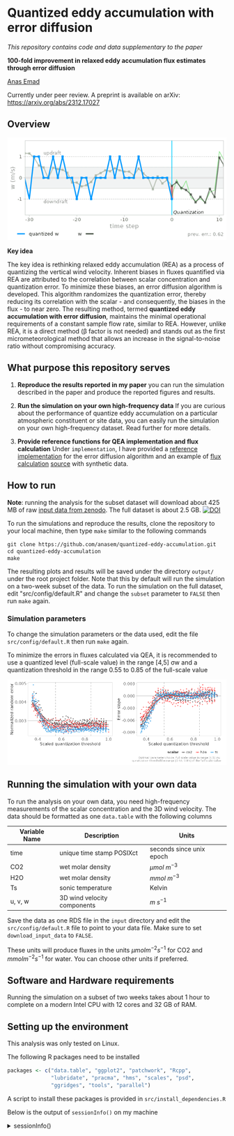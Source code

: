 # Quantized eddy accumulation with error diffusion

*This repository contains code and data supplementary to the paper*

**100-fold improvement in relaxed eddy accumulation flux estimates through error diffusion**

[Anas Emad](https://orcid.org/0000-0002-0141-5262)
  
Currently under peer review. A preprint is available on arXiv: 
https://arxiv.org/abs/2312.17027

## Overview

<p align="center">
  <img src="img/QEA.gif" alt="GIF animation of vertical wind velocity
  quantization and error diffusion">
</p>

**Key idea**


The key idea is rethinking relaxed eddy accumulation (REA) as a process of
quantizing the vertical wind velocity. Inherent biases in fluxes quantified via
REA are attributed to the correlation between scalar concentration and
quantization error. To minimize these biases, an error diffusion algorithm is
developed. This algorithm randomizes the quantization error, thereby reducing
its correlation with the scalar - and consequently, the biases in the flux - to
near zero. The resulting method, termed **quantized eddy accumulation with error
diffusion**, maintains the minimal operational requirements of a constant sample
flow rate, similar to REA. However, unlike REA, it is a direct method (β factor
is not needed) and stands out as the first micrometeorological method that
allows an increase in the signal-to-noise ratio
without compromising accuracy.



## What purpose this repository serves

1. **Reproduce the results reported in my paper**
you can run the simulation described in the paper and produce the reported
figures and results.

2. **Run the simulation on your own high-frequency data**
If you are curious about the performance of quantize eddy accumulation on a
particular atmospheric constituent or site data, you can easily run the
simulation on your own high-frequency dataset.
Read further for more details.

3. **Provide reference functions for QEA implementation and flux calculation**
Under `implementation`, I have provided a [reference implementation](implementation/reference-implementation.R) for the error
diffusion algorithm and an example of [flux calculation](implementation/flux-calculation.pdf) [source](implementation/flux-calculation.rmd) with synthetic data.


## How to run

**Note**: running the analysis for the subset dataset will download about 425 MB of raw [input data from zenodo](https://doi.org/10.5281/zenodo.11108797). The full dataset is about 2.5 GB.
[![DOI](https://zenodo.org/badge/DOI/10.5281/zenodo.11108797.svg)](https://doi.org/10.5281/zenodo.11108797)



To run the simulations and reproduce the results, clone the repository to your
local machine, then type `make` similar to the following commands


```
git clone https://github.com/anasem/quantized-eddy-accumulation.git
cd quantized-eddy-accumulation
make
```

The resulting plots and results will be saved under the directory `output/`
under the root project folder.
Note that this by default will run the simulation on a two-week subset of the
data. To run the simulation on the full dataset, edit "src/config/default.R" and
change the `subset` parameter to `FALSE` then run `make` again.

### Simulation parameters 

To change the simulation parameters or the data used, edit the file
`src/config/default.R` then run `make` again. 

To minimize the errors in fluxes calculated via QEA, it is recommended to use
a quantized level (full-scale value) in the range [4,5] σw and a quantization
threshold in the range 0.55 to 0.85 of the full-scale value

<p align="center">
  <img src="output/figures/recommended-param-choice.png" alt="recommended
  parameters choice">
</p>



## Running the simulation with your own data

To run the analysis on your own data, you need high-frequency measurements of
the scalar concentration and the 3D wind velocity. The data should be formatted
as one `data.table` with the following columns


| Variable Name | Description                 | Units                    |
|---------------|-----------------------------|--------------------------|
| time          | unique time stamp POSIXct   | seconds since unix epoch |
| CO2           | wet molar density           | $\mu mol\ m^{-3}$        |
| H2O           | wet molar density           | $mmol\ m^{-3}$           |
| Ts            | sonic temperature           | Kelvin                   |
| u, v, w       | 3D wind velocity components | $m\ s^{-1}$              |

Save the data as one RDS file in the `input` directory and edit the
`src/config/default.R` file to point to your data file.
Make sure to set `download_input_data` to `FALSE`.

These units will produce fluxes in the units $\mu mol m^{-2} s^{-1}$ for CO2 and
$mmol m^{-2} s^{-1}$ for water. You can choose other units if preferred.

## Software and Hardware requirements

Running the simulation on a subset of two weeks takes about 1 hour to complete
on a modern Intel CPU with 12 cores and 32 GB of RAM.

## Setting up the environment

This analysis was only tested on Linux.

The following R packages need to be installed

```R
packages <- c("data.table", "ggplot2", "patchwork", "Rcpp", 
              "lubridate", "pracma", "hms", "scales", "psd", 
              "ggridges", "tools", "parallel")

```
A script to install these packages is provided in `src/install_dependencies.R`

Below is the output of `sessionInfo()` on my machine

<details>
   <summary>sessionInfo()</summary>

    ```R
    > sessionInfo()
    R version 4.3.3 (2024-02-29)
    Platform: x86_64-pc-linux-gnu (64-bit)
    Running under: Arch Linux

    Matrix products: default
    BLAS:   /usr/lib/libblas.so.3.12.0 
    LAPACK: /usr/lib/liblapack.so.3.12.0

    locale:
     [1] LC_CTYPE=en_US.UTF-8       LC_NUMERIC=C              
     [3] LC_TIME=de_DE.UTF-8        LC_COLLATE=en_US.UTF-8    
     [5] LC_MONETARY=de_DE.UTF-8    LC_MESSAGES=en_US.UTF-8   
     [7] LC_PAPER=de_DE.UTF-8       LC_NAME=C                 
     [9] LC_ADDRESS=C               LC_TELEPHONE=C            
    [11] LC_MEASUREMENT=de_DE.UTF-8 LC_IDENTIFICATION=C       

    time zone: Europe/Berlin
    tzcode source: system (glibc)

    attached base packages:
    [1] parallel  tools     stats     graphics  grDevices utils    
    [7] datasets  methods   base     

    other attached packages:
     [1] ggridges_0.5.6    psd_2.1.1         scales_1.3.0     
     [4] hms_1.1.3         pracma_2.4.4      lubridate_1.9.3  
     [7] Rcpp_1.0.12       patchwork_1.2.0   ggplot2_3.5.0    
    [10] data.table_1.15.0 nvimcom_0.9-163   colorout_1.3-0   

    loaded via a namespace (and not attached):
     [1] vctrs_0.6.5        cli_3.6.2          rlang_1.1.3       
     [4] generics_0.1.3     glue_1.7.0         colorspace_2.1-0  
     [7] fansi_1.0.6        grid_4.3.3         munsell_0.5.0     
    [10] tibble_3.2.1       lifecycle_1.0.4    compiler_4.3.3    
    [13] dplyr_1.1.4        RColorBrewer_1.1-3 timechange_0.3.0  
    [16] pkgconfig_2.0.3    R6_2.5.1           tidyselect_1.2.0  
    [19] utf8_1.2.4         pillar_1.9.0       magrittr_2.0.3    
    [22] withr_3.0.0        gtable_0.3.4 
    ```

</details>

